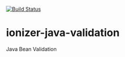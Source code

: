 [![Build Status](https://travis-ci.org/io-nizer/ionizer-java-utils.svg?branch=master)](https://travis-ci.org/io-nizer/ionizer-java-utils)

# ionizer-java-validation
Java Bean Validation
